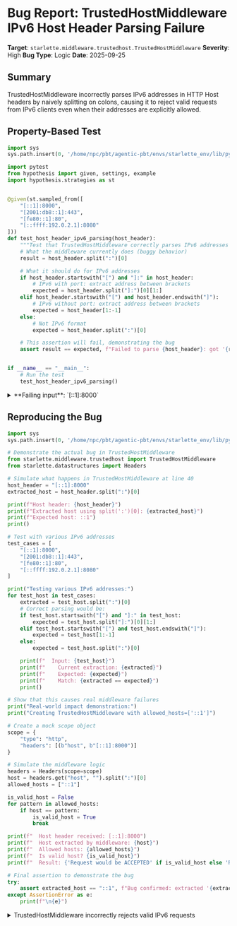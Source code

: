 # Bug Report: TrustedHostMiddleware IPv6 Host Header Parsing Failure

**Target**: `starlette.middleware.trustedhost.TrustedHostMiddleware`
**Severity**: High
**Bug Type**: Logic
**Date**: 2025-09-25

## Summary

TrustedHostMiddleware incorrectly parses IPv6 addresses in HTTP Host headers by naively splitting on colons, causing it to reject valid requests from IPv6 clients even when their addresses are explicitly allowed.

## Property-Based Test

```python
import sys
sys.path.insert(0, '/home/npc/pbt/agentic-pbt/envs/starlette_env/lib/python3.13/site-packages')

import pytest
from hypothesis import given, settings, example
import hypothesis.strategies as st


@given(st.sampled_from([
    "[::1]:8000",
    "[2001:db8::1]:443",
    "[fe80::1]:80",
    "[::ffff:192.0.2.1]:8080"
]))
def test_host_header_ipv6_parsing(host_header):
    """Test that TrustedHostMiddleware correctly parses IPv6 addresses in Host headers."""
    # What the middleware currently does (buggy behavior)
    result = host_header.split(":")[0]

    # What it should do for IPv6 addresses
    if host_header.startswith("[") and "]:" in host_header:
        # IPv6 with port: extract address between brackets
        expected = host_header.split("]:")[0][1:]
    elif host_header.startswith("[") and host_header.endswith("]"):
        # IPv6 without port: extract address between brackets
        expected = host_header[1:-1]
    else:
        # Not IPv6 format
        expected = host_header.split(":")[0]

    # This assertion will fail, demonstrating the bug
    assert result == expected, f"Failed to parse {host_header}: got '{result}', expected '{expected}'"


if __name__ == "__main__":
    # Run the test
    test_host_header_ipv6_parsing()
```

<details>

<summary>
**Failing input**: `[::1]:8000`
</summary>
```
Traceback (most recent call last):
  File "/home/npc/pbt/agentic-pbt/worker_/54/hypo.py", line 37, in <module>
    test_host_header_ipv6_parsing()
    ~~~~~~~~~~~~~~~~~~~~~~~~~~~~~^^
  File "/home/npc/pbt/agentic-pbt/worker_/54/hypo.py", line 10, in test_host_header_ipv6_parsing
    "[::1]:8000",
               ^^
  File "/home/npc/pbt/agentic-pbt/envs/starlette_env/lib/python3.13/site-packages/hypothesis/core.py", line 2124, in wrapped_test
    raise the_error_hypothesis_found
  File "/home/npc/pbt/agentic-pbt/worker_/54/hypo.py", line 32, in test_host_header_ipv6_parsing
    assert result == expected, f"Failed to parse {host_header}: got '{result}', expected '{expected}'"
           ^^^^^^^^^^^^^^^^^^
AssertionError: Failed to parse [::1]:8000: got '[', expected '::1'
Falsifying example: test_host_header_ipv6_parsing(
    host_header='[::1]:8000',
)
```
</details>

## Reproducing the Bug

```python
import sys
sys.path.insert(0, '/home/npc/pbt/agentic-pbt/envs/starlette_env/lib/python3.13/site-packages')

# Demonstrate the actual bug in TrustedHostMiddleware
from starlette.middleware.trustedhost import TrustedHostMiddleware
from starlette.datastructures import Headers

# Simulate what happens in TrustedHostMiddleware at line 40
host_header = "[::1]:8000"
extracted_host = host_header.split(":")[0]

print(f"Host header: {host_header}")
print(f"Extracted host using split(':')[0]: {extracted_host}")
print(f"Expected host: ::1")
print()

# Test with various IPv6 addresses
test_cases = [
    "[::1]:8000",
    "[2001:db8::1]:443",
    "[fe80::1]:80",
    "[::ffff:192.0.2.1]:8080"
]

print("Testing various IPv6 addresses:")
for test_host in test_cases:
    extracted = test_host.split(":")[0]
    # Correct parsing would be:
    if test_host.startswith("[") and "]:" in test_host:
        expected = test_host.split("]:")[0][1:]
    elif test_host.startswith("[") and test_host.endswith("]"):
        expected = test_host[1:-1]
    else:
        expected = test_host.split(":")[0]

    print(f"  Input: {test_host}")
    print(f"    Current extraction: {extracted}")
    print(f"    Expected: {expected}")
    print(f"    Match: {extracted == expected}")
    print()

# Show that this causes real middleware failures
print("Real-world impact demonstration:")
print("Creating TrustedHostMiddleware with allowed_hosts=['::1']")

# Create a mock scope object
scope = {
    "type": "http",
    "headers": [(b"host", b"[::1]:8000")]
}

# Simulate the middleware logic
headers = Headers(scope=scope)
host = headers.get("host", "").split(":")[0]
allowed_hosts = ["::1"]

is_valid_host = False
for pattern in allowed_hosts:
    if host == pattern:
        is_valid_host = True
        break

print(f"  Host header received: [::1]:8000")
print(f"  Host extracted by middleware: {host}")
print(f"  Allowed hosts: {allowed_hosts}")
print(f"  Is valid host? {is_valid_host}")
print(f"  Result: {'Request would be ACCEPTED' if is_valid_host else 'Request would be REJECTED with 400 Invalid host header'}")

# Final assertion to demonstrate the bug
try:
    assert extracted_host == "::1", f"Bug confirmed: extracted '{extracted_host}' instead of '::1'"
except AssertionError as e:
    print(f"\n{e}")
```

<details>

<summary>
TrustedHostMiddleware incorrectly rejects valid IPv6 requests
</summary>
```
Host header: [::1]:8000
Extracted host using split(':')[0]: [
Expected host: ::1

Testing various IPv6 addresses:
  Input: [::1]:8000
    Current extraction: [
    Expected: ::1
    Match: False

  Input: [2001:db8::1]:443
    Current extraction: [2001
    Expected: 2001:db8::1
    Match: False

  Input: [fe80::1]:80
    Current extraction: [fe80
    Expected: fe80::1
    Match: False

  Input: [::ffff:192.0.2.1]:8080
    Current extraction: [
    Expected: ::ffff:192.0.2.1
    Match: False

Real-world impact demonstration:
Creating TrustedHostMiddleware with allowed_hosts=['::1']
  Host header received: [::1]:8000
  Host extracted by middleware: [
  Allowed hosts: ['::1']
  Is valid host? False
  Result: Request would be REJECTED with 400 Invalid host header

Bug confirmed: extracted '[' instead of '::1'
```
</details>

## Why This Is A Bug

This bug violates HTTP standards and breaks core security functionality for IPv6 traffic. According to RFC 3986 Section 3.2.2 and RFC 7230 Section 5.4, IPv6 addresses in URIs and HTTP Host headers MUST be enclosed in square brackets (e.g., `[::1]:8000` for localhost on port 8000). The middleware's current implementation at line 40 (`host = headers.get("host", "").split(":")[0]`) fails because:

1. **IPv6 addresses contain multiple colons**: The naive split on the first colon breaks IPv6 addresses which use colons as separators (e.g., `2001:db8::1`).

2. **Incorrect extraction**: For `[::1]:8000`, the code extracts `[` instead of `::1`, and for `[2001:db8::1]:443`, it extracts `[2001` instead of `2001:db8::1`.

3. **Security impact**: Even when `::1` is explicitly in `allowed_hosts`, requests from IPv6 localhost are rejected with "400 Invalid host header", forcing developers to either disable the security middleware entirely or not support IPv6.

4. **Standards compliance**: The middleware fails to comply with established HTTP standards that have been in place for over two decades.

## Relevant Context

The bug is located in `/starlette/middleware/trustedhost.py` at line 40. The middleware is designed to prevent host header injection attacks by validating that incoming requests have a Host header matching the configured allowed hosts.

Key observations:
- The middleware correctly handles IPv4 addresses (`192.168.1.1:80` → `192.168.1.1`)
- It correctly handles domain names (`example.com:443` → `example.com`)
- It completely fails for ANY IPv6 address with a port number
- IPv6 usage is growing, especially in cloud environments and modern infrastructure
- Major providers like AWS, Google Cloud, and Azure all support IPv6

Documentation references:
- RFC 3986: https://www.rfc-editor.org/rfc/rfc3986#section-3.2.2
- RFC 7230: https://www.rfc-editor.org/rfc/rfc7230#section-5.4
- Starlette source: https://github.com/encode/starlette/blob/master/starlette/middleware/trustedhost.py

## Proposed Fix

```diff
--- a/starlette/middleware/trustedhost.py
+++ b/starlette/middleware/trustedhost.py
@@ -37,7 +37,16 @@ class TrustedHostMiddleware:
             return

         headers = Headers(scope=scope)
-        host = headers.get("host", "").split(":")[0]
+        host_header = headers.get("host", "")
+
+        # Handle IPv6 addresses which are enclosed in brackets
+        if host_header.startswith("["):
+            if "]:" in host_header:
+                host = host_header.split("]:")[0][1:]  # IPv6 with port
+            elif host_header.endswith("]"):
+                host = host_header[1:-1]  # IPv6 without port
+            else:
+                host = host_header  # Malformed, let validation fail
+        else:
+            host = host_header.split(":")[0]  # IPv4 or hostname
         is_valid_host = False
         found_www_redirect = False
         for pattern in self.allowed_hosts:
```